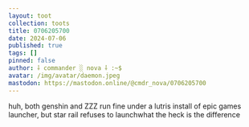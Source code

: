 ```yaml
---
layout: toot
collection: toots
title: 0706205700
date: 2024-07-06
published: true
tags: []
pinned: false
author: ⸸ commander ░ nova ⸸ :~$
avatar: /img/avatar/daemon.jpeg
mastodon: https://mastodon.online/@cmdr_nova/0706205700
---
```


huh, both genshin and ZZZ run fine under a lutris install of epic games launcher, but star rail refuses to launchwhat the heck is the difference
